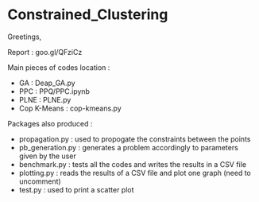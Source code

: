# Constrained_Clustering

Greetings,

Report : goo.gl/QFziCz

Main pieces of codes location :
- GA : Deap_GA.py
- PPC : PPQ/PPC.ipynb
- PLNE : PLNE.py
- Cop K-Means : cop-kmeans.py

Packages also produced :
- propagation.py : used to propogate the constraints between the points
- pb_generation.py : generates a problem accordingly to parameters given by the user
- benchmark.py : tests all the codes and writes the results in a CSV file
- plotting.py : reads the results of a CSV file and plot one graph (need to uncomment)
- test.py : used to print a scatter plot
